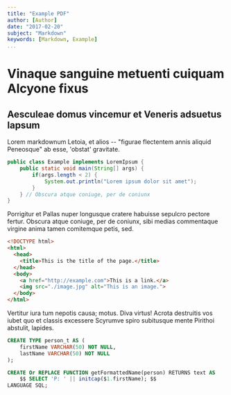 ```yaml
---
title: "Example PDF"
author: [Author]
date: "2017-02-20"
subject: "Markdown"
keywords: [Markdown, Example]
...
```


# Vinaque sanguine metuenti cuiquam Alcyone fixus

## Aesculeae domus vincemur et Veneris adsuetus lapsum

Lorem markdownum Letoia, et alios -- "figurae flectentem annis aliquid Peneosque" ab
esse, 'obstat' gravitate.

```java
public class Example implements LoremIpsum { 
	public static void main(String[] args) {
		if(args.length < 2) {
			System.out.println("Lorem ipsum dolor sit amet");
		}
	} // Obscura atque coniuge, per de coniunx
}		
```

Porrigitur et Pallas nuper longusque cratere habuisse sepulcro pectore fertur. Obscura atque coniuge, per de coniunx, sibi medias
commentaque virgine anima tamen comitemque petis, sed.

```html
<!DOCTYPE html>
<html>
  <head>
    <title>This is the title of the page.</title>
  </head>
  <body>
    <a href="http://example.com">This is a link.</a>
    <img src="./image.jpg" alt="This is an image.">
  </body>
</html>
```

Vertitur iura tum nepotis causa; motus. Diva virtus! Acrota
destruitis vos iubet quo et classis excessere Scyrumve spiro subitusque mente
Pirithoi abstulit, lapides.

```sql
CREATE TYPE person_t AS (
	firstName VARCHAR(50) NOT NULL,
	lastName VARCHAR(50) NOT NULL
);

CREATE Or REPLACE FUNCTION getFormattedName(person) RETURNS text AS 
	$$ SELECT 'P: ' || initcap($1.firstName); $$ 
LANGUAGE SQL;
```